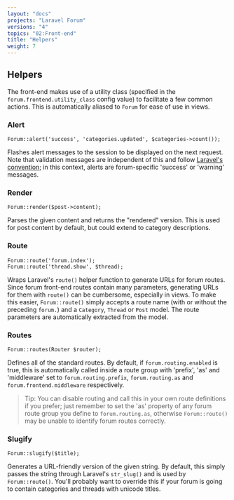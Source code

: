 ```yaml
---
layout: "docs"
projects: "Laravel Forum"
versions: "4"
topics: "02:Front-end"
title: "Helpers"
weight: 7
---
```


## Helpers

The front-end makes use of a utility class (specified in the `forum.frontend.utility_class` config value) to facilitate a few common actions. This is automatically aliased to `Forum` for ease of use in views.

### Alert

```
Forum::alert('success', 'categories.updated', $categories->count());
```

Flashes alert messages to the session to be displayed on the next request. Note that validation messages are independent of this and follow [Laravel's convention](http://laravel.com/docs/5.1/validation#working-with-error-messages); in this context, alerts are forum-specific 'success' or 'warning' messages.

### Render

```
Forum::render($post->content);
```

Parses the given content and returns the "rendered" version. This is used for post content by default, but could extend to category descriptions.

### Route

```
Forum::route('forum.index');
Forum::route('thread.show', $thread);
```

Wraps Laravel's `route()` helper function to generate URLs for forum routes. Since forum front-end routes contain many parameters, generating URLs for them with `route()` can be cumbersome, especially in views. To make this easier, `Forum::route()` simply accepts a route name (with or without the preceding `forum.`) and a `Category`, `Thread` or `Post` model. The route parameters are automatically extracted from the model.

### Routes

```
Forum::routes(Router $router);
```

Defines all of the standard routes. By default, if `forum.routing.enabled` is true, this is automatically called inside a route group with 'prefix', 'as' and 'middleware' set to `forum.routing.prefix`, `forum.routing.as` and `forum.frontend.middleware` respectively.

> Tip: You can disable routing and call this in your own route definitions if you prefer; just remember to set the 'as' property of any forum route group you define to `forum.routing.as`, otherwise `Forum::route()` may be unable to identify forum routes correctly.


### Slugify

```
Forum::slugify($title);
```

Generates a URL-friendly version of the given string. By default, this simply passes the string through Laravel's `str_slug()` and is used by `Forum::route()`. You'll probably want to override this if your forum is going to contain categories and threads with unicode titles.
